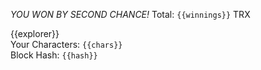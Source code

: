 *YOU WON BY SECOND CHANCE!* Total: `{{winnings}}` TRX

{{explorer}}  
Your Characters: `{{chars}}`  
Block Hash: `{{hash}}`
